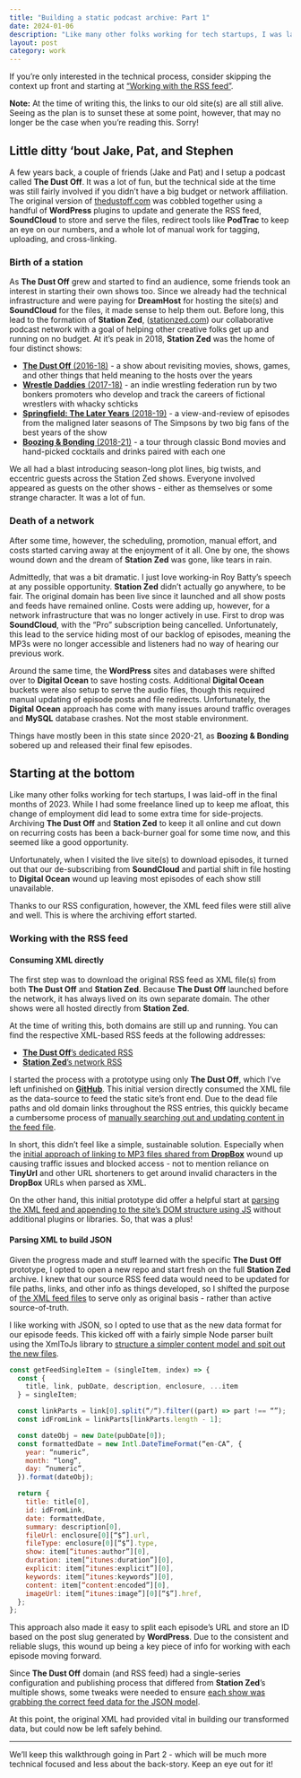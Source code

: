 ```yaml
---
title: "Building a static podcast archive: Part 1"
date: 2024-01-06
description: "Like many other folks working for tech startups, I was laid-off in the final months of 2023. This lead to some extra time for side-projects and seemed like a good opportunity to archive Station Zed; keeping it online and cutting down on recurring costs."
layout: post
category: work
---
```


If you’re only interested in the technical process, consider skipping the context up front and starting at [“Working with the RSS feed”](#working-with-the-rss-feed).

**Note:** At the time of writing this, the links to our old site(s) are all still alive. Seeing as the plan is to sunset these at some point, however, that may no longer be the case when you’re reading this. Sorry!

## Little ditty ‘bout Jake, Pat, and Stephen

A few years back, a couple of friends (Jake and Pat) and I setup a podcast called **The Dust Off**. It was a lot of fun, but the technical side at the time was still fairly involved if you didn’t have a big budget or network affiliation. The original version of [thedustoff.com](http://thedustoff.com) was cobbled together using a handful of **WordPress** plugins to update and generate the RSS feed, **SoundCloud** to store and serve the files, redirect tools like **PodTrac** to keep an eye on our numbers, and a whole lot of manual work for tagging, uploading, and cross-linking.

### Birth of a station

As **The Dust Off** grew and started to find an audience, some friends took an interest in starting their own shows too. Since we already had the technical infrastructure and were paying for **DreamHost** for hosting the site(s) and **SoundCloud** for the files, it made sense to help them out. Before long, this lead to the formation of **Station Zed**, ([stationzed.com](https://www.stationzed.com)) our collaborative podcast network with a goal of helping other creative folks get up and running on no budget. At it’s peak in 2018, **Station Zed** was the home of four distinct shows:

- [**The Dust Off** (2016-18)](http://thedustoff.com/series/thedustoff/) - a show about revisiting movies, shows, games, and other things that held meaning to the hosts over the years
- [**Wrestle Daddies** (2017-18)](https://www.stationzed.com/wrestle-daddies/) - an indie wrestling federation run by two bonkers promoters who develop and track the careers of fictional wrestlers with whacky schticks
- [**Springfield: The Later Years** (2018-19)](https://www.stationzed.com/springfield-the-later-years/) - a view-and-review of episodes from the maligned later seasons of The Simpsons by two big fans of the best years of the show
- [**Boozing & Bonding** (2018-21)](https://www.stationzed.com/boozing-and-bonding/) - a tour through classic Bond movies and hand-picked cocktails and drinks paired with each one

We all had a blast introducing season-long plot lines, big twists, and eccentric guests across the Station Zed shows. Everyone involved appeared as guests on the other shows - either as themselves or some strange character. It was a lot of fun.

### Death of a network

After some time, however, the scheduling, promotion, manual effort, and costs started carving away at the enjoyment of it all. One by one, the shows wound down and the dream of **Station Zed** was gone, like tears in rain.

Admittedly, that was a bit dramatic. I just love working-in Roy Batty’s speech at any possible opportunity. **Station Zed** didn’t actually go anywhere, to be fair. The original domain has been live since it launched and all show posts and feeds have remained online. Costs were adding up, however, for a network infrastructure that was no longer actively in use. First to drop was **SoundCloud**, with the “Pro” subscription being cancelled. Unfortunately, this lead to the service hiding most of our backlog of episodes, meaning the MP3s were no longer accessible and listeners had no way of hearing our previous work.

Around the same time, the **WordPress** sites and databases were shifted over to **Digital Ocean** to save hosting costs. Additional **Digital Ocean** buckets were also setup to serve the audio files, though this required manual updating of episode posts and file redirects. Unfortunately, the **Digital Ocean** approach has come with many issues around traffic overages and **MySQL** database crashes. Not the most stable environment.

Things have mostly been in this state since 2020-21, as **Boozing & Bonding** sobered up and released their final few episodes.

## Starting at the bottom

Like many other folks working for tech startups, I was laid-off in the final months of 2023. While I had some freelance lined up to keep me afloat, this change of employment did lead to some extra time for side-projects. Archiving **The Dust Off** and **Station Zed** to keep it all online and cut down on recurring costs has been a back-burner goal for some time now, and this seemed like a good opportunity.

Unfortunately, when I visited the live site(s) to download episodes, it turned out that our de-subscribing from **SoundCloud** and partial shift in file hosting to **Digital Ocean** wound up leaving most episodes of each show still unavailable.

Thanks to our RSS configuration, however, the XML feed files were still alive and well. This is where the archiving effort started.

### Working with the RSS feed

#### Consuming XML directly

The first step was to download the original RSS feed as XML file(s) from both **The Dust Off** and **Station Zed**. Because **The Dust Off** launched before the network, it has always lived on its own separate domain. The other shows were all hosted directly from **Station Zed**.

At the time of writing this, both domains are still up and running. You can find the respective XML-based RSS feeds at the following addresses:

- [**The Dust Off**’s dedicated RSS](http://thedustoff.com/feed/podcast)
- [**Station Zed**’s network RSS](https://www.stationzed.com/feed/podcast)

I started the process with a prototype using only **The Dust Off**, which I’ve left unfinished on [**GitHub**](https://github.com/stephenbelyea/thedustoff/tree/main). This initial version directly consumed the XML file as the data-source to feed the static site’s front end. Due to the dead file paths and old domain links throughout the RSS entries, this quickly became a cumbersome process of [manually searching out and updating content in the feed file](https://github.com/stephenbelyea/thedustoff/commit/5b6642c82e50df227d8d5775034d35c752f6e647).

In short, this didn’t feel like a simple, sustainable solution. Especially when the [initial approach of linking to MP3 files shared from **DropBox**](https://github.com/stephenbelyea/thedustoff/commit/57e0cf24b1406a8b0b8f78351a955e469165dde2) wound up causing traffic issues and blocked access - not to mention reliance on **TinyUrl** and other URL shorteners to get around invalid characters in the **DropBox** URLs when parsed as XML.

On the other hand, this initial prototype did offer a helpful start at [parsing the XML feed and appending to the site’s DOM structure using JS](https://github.com/stephenbelyea/thedustoff/blob/main/docs/script.js) without additional plugins or libraries. So, that was a plus!

#### Parsing XML to build JSON

Given the progress made and stuff learned with the specific **The Dust Off** prototype, I opted to open a new repo and start fresh on the full **Station Zed** archive. I knew that our source RSS feed data would need to be updated for file paths, links, and other info as things developed, so I shifted the purpose of [the XML feed files](https://github.com/stephenbelyea/stationzed/tree/main/scripts/xml-feeds) to serve only as original basis - rather than active source-of-truth.

I like working with JSON, so I opted to use that as the new data format for our episode feeds. This kicked off with a fairly simple Node parser built using the XmlToJs library to [structure a simpler content model and spit out the new files](https://github.com/stephenbelyea/stationzed/commit/0d8788a22b7e55e925536f696bfa2ea504777519).

```js
const getFeedSingleItem = (singleItem, index) => {
  const {
    title, link, pubDate, description, enclosure, ...item
  } = singleItem;

  const linkParts = link[0].split(“/“).filter((part) => part !== “”);
  const idFromLink = linkParts[linkParts.length - 1];

  const dateObj = new Date(pubDate[0]);
  const formattedDate = new Intl.DateTimeFormat(“en-CA”, {
    year: “numeric”,
    month: “long”,
    day: “numeric”,
  }).format(dateObj);

  return {
    title: title[0],
    id: idFromLink,
    date: formattedDate,
    summary: description[0],
    fileUrl: enclosure[0][“$”].url,
    fileType: enclosure[0][“$”].type,
    show: item[“itunes:author”][0],
    duration: item[“itunes:duration”][0],
    explicit: item[“itunes:explicit”][0],
    keywords: item[“itunes:keywords”][0],
    content: item[“content:encoded”][0],
    imageUrl: item[“itunes:image”][0][“$”].href,
  };
};
```

This approach also made it easy to split each episode’s URL and store an ID based on the post slug generated by **WordPress**. Due to the consistent and reliable slugs, this wound up being a key piece of info for working with each episode moving forward.

Since **The Dust Off** domain (and RSS feed) had a single-series configuration and publishing process that differed from **Station Zed**’s multiple shows, some tweaks were needed to ensure [each show was grabbing the correct feed data for the JSON model](https://github.com/stephenbelyea/stationzed/commit/2fd21266359498d3cfec3ab88e7ab4f98f2b8c66).

At this point, the original XML had provided vital in building our transformed data, but could now be left safely behind.

---

We’ll keep this walkthrough going in Part 2 - which will be much more technical focused and less about the back-story. Keep an eye out for it!
